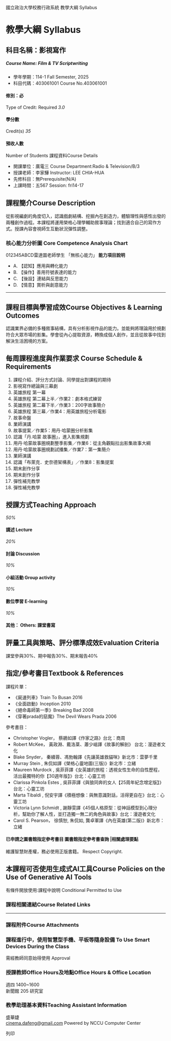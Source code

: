 國立政治大學校務行政系統 教學大綱 Syllabus
# 教學大綱 Syllabus
##  科目名稱：影視寫作
#####  Course Name: Film & TV Scriptwriting
  * 學年學期：114-1 Fall Semester, 2025 
  * 科目代碼：403061001 Course No.403061001


#### 修別：必
Type of Credit: Required 
_3.0_
#### 學分數
Credit(s)
_35_
#### 預收人數
Number of Students
課程資料Course Details
  * 開課單位：廣電三 Course Department:Radio & Television/B/3 
  * 授課老師：李家驊 Instructor: LEE CHIA-HUA 
  * 先修科目：無Prerequisite(N/A)
  * 上課時間：五567 Session: fri14-17


##  課程簡介Course Description
從影視編劇的角度切入，認識戲劇結構、挖掘內在創造力，體驗理性與感性出發的兩種創作過程。本課程將運用榮格心理學輔助敘事理論；找到適合自己的寫作方式。授課內容會視師生互動狀況彈性調整。
###  核心能力分析圖 Core Competence Analysis Chart
012345ABCD雷達圖老師學生
「無核心能力」 
**能力項目說明**
  * A. 【認知】應用與轉化能力
  * B. 【操作】善用符號表達的能力
  * C. 【後設】連結與反思能力
  * D. 【情意】賞析與創意能力


* * *
##  課程目標與學習成效Course Objectives & Learning Outcomes 
認識業界必備的多種敘事結構，具有分析影視作品的能力。並能夠將理論用於規劃符合大眾市場的影集。學會從內心提取資源，轉換成個人創作，並且從故事中找到解決生活困境的方案。
##  每周課程進度與作業要求 Course Schedule & Requirements
1. 課程介紹、評分方式討論、同學提出對課程的期待
2. 影視寫作總論與三幕劇
3. 英雄旅程 第一幕
4. 英雄旅程 第二幕上半／作業2：劇本格式練習
5. 英雄旅程 第二幕下半／作業3：200字故事簡介
6. 英雄旅程 第三幕／作業4：用英雄旅程分析電影
7. 故事命盤
8. 業師演講
9. 故事提案／作業5：用丹·哈蒙圈分析影集
10. 認識「丹.哈蒙 故事圈」，進入影集規劃
11. 用丹‧哈蒙故事圈規劃整季影集／作業6：從主角觀點拉出影集故事大綱
12. 用丹‧哈蒙故事圈規劃試播集／作業7：第一集簡介
13. 業師演講
14. 認識「布萊克．史奈德架構表」／作業8：影集提案
15. 期末創作分享
16. 期末創作分享
17. 彈性補充教學
18. 彈性補充教學
##  授課方式Teaching Approach
_50%_
####  講述 Lecture
_20%_
####  討論 Discussion
_10%_
####  小組活動 Group activity
_10%_
####  數位學習 E-learning
_10%_
####  其他： Others: 課堂書寫 
##  評量工具與策略、評分標準成效Evaluation Criteria
課堂參與30%、期中報告30%、期末報告40%
##  指定/參考書目Textbook & References
課程片單：
  * 《屍速列車》Train To Busan 2016
  * 《全面啟動》Inception 2010
  * 《絕命毒師第一季》Breaking Bad 2008
  * 《穿著prada的惡魔》The Devil Wears Prada 2006


參考書目：
  * Christopher Vogler， 蔡鵑如譯《作家之路》台北：商周
  * Robert McKee， 黃政淵、戴洛棻、蕭少嵫譯《故事的解剖》 台北：漫遊者文化
  * Blake Snyder， 秦續蓉、馮勃翰譯《先讓英雄救貓咪》新北市：雲夢千里
  * Murray Stein , 朱侃如譯《榮格心靈地圖(三版)》新北市：立緒
  * Maureen Murdock , 吳菲菲譯《女英雄的旅程：透視女性生命的自性歷程，活出最獨特的你【30週年版】》台北：心靈工坊
  * Clarissa Pinkola Estes , 吳菲菲譯《與狼同奔的女人【25周年紀念增定版】》台北：心靈工坊
  * Marta Tibaldi , 倪安宇譯《積極想像：與無意識對話，活得更自在》台北：心靈工坊
  * Victoria Lynn Schmidt , 謝靜雯譯《45個人格原型：從神話模型到心理分析，幫助你了解人性，並打造獨一無二的角色與故事》台北：漫遊者文化
  * Carol S. Pearson， 徐慎恕, 朱侃如, 龔卓軍譯《內在英雄(第二版)》新北市：立緒


####  已申請之圖書館指定參考書目  圖書館指定參考書查詢 |相關處理要點
維護智慧財產權，務必使用正版書籍。 Respect Copyright.
##  本課程可否使用生成式AI工具Course Policies on the Use of Generative AI Tools
有條件開放使用:課程中說明 Conditional Permitted to Use 
###  課程相關連結Course Related Links
* * *
###  課程附件Course Attachments
###  課程進行中，使用智慧型手機、平板等隨身設備 To Use Smart Devices During the Class
需經教師同意始得使用  Approval
###  授課教師Office Hours及地點Office Hours & Office Location
週四 1400~1600  
新聞館 205 研究室
###  教學助理基本資料Teaching Assistant Information
盛華婕  
cinema.dafeng@gmail.com
Powered by NCCU Computer Center
  
列印
